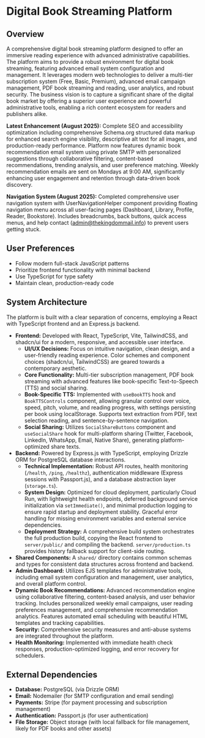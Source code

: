 # Digital Book Streaming Platform

## Overview
A comprehensive digital book streaming platform designed to offer an immersive reading experience with advanced administrative capabilities. The platform aims to provide a robust environment for digital book streaming, featuring advanced email system configuration and management. It leverages modern web technologies to deliver a multi-tier subscription system (Free, Basic, Premium), advanced email campaign management, PDF book streaming and reading, user analytics, and robust security. The business vision is to capture a significant share of the digital book market by offering a superior user experience and powerful administrative tools, enabling a rich content ecosystem for readers and publishers alike.

**Latest Enhancement (August 2025):** Complete SEO and accessibility optimization including comprehensive Schema.org structured data markup for enhanced search engine visibility, descriptive alt text for all images, and production-ready performance. Platform now features dynamic book recommendation email system using private SMTP with personalized suggestions through collaborative filtering, content-based recommendations, trending analysis, and user preference matching. Weekly recommendation emails are sent on Mondays at 9:00 AM, significantly enhancing user engagement and retention through data-driven book discovery.

**Navigation System (August 2025):** Completed comprehensive user navigation system with UserNavigationHelper component providing floating navigation menu across all user-facing pages (Dashboard, Library, Profile, Reader, Bookstore). Includes breadcrumbs, back buttons, quick access menus, and help contact (admin@thekingdommail.info) to prevent users getting stuck.

## User Preferences
- Follow modern full-stack JavaScript patterns
- Prioritize frontend functionality with minimal backend
- Use TypeScript for type safety
- Maintain clean, production-ready code

## System Architecture
The platform is built with a clear separation of concerns, employing a React with TypeScript frontend and an Express.js backend.
- **Frontend:** Developed with React, TypeScript, Vite, TailwindCSS, and shadcn/ui for a modern, responsive, and accessible user interface.
  - **UI/UX Decisions:** Focus on intuitive navigation, clean design, and a user-friendly reading experience. Color schemes and component choices (shadcn/ui, TailwindCSS) are geared towards a contemporary aesthetic.
  - **Core Functionality:** Multi-tier subscription management, PDF book streaming with advanced features like book-specific Text-to-Speech (TTS) and social sharing.
  - **Book-Specific TTS:** Implemented with `useBookTTS` hook and `BookTTSControls` component, allowing granular control over voice, speed, pitch, volume, and reading progress, with settings persisting per book using localStorage. Supports text extraction from PDF, text selection reading, and sentence-by-sentence navigation.
  - **Social Sharing:** Utilizes `SocialShareButtons` component and `useSocialShare` hook for multi-platform sharing (Twitter, Facebook, LinkedIn, WhatsApp, Email, Native Share), generating platform-optimized share texts.
- **Backend:** Powered by Express.js with TypeScript, employing Drizzle ORM for PostgreSQL database interactions.
  - **Technical Implementation:** Robust API routes, health monitoring (`/health`, `/ping`, `/healthz`), authentication middleware (Express sessions with Passport.js), and a database abstraction layer (`storage.ts`).
  - **System Design:** Optimized for cloud deployment, particularly Cloud Run, with lightweight health endpoints, deferred background service initialization via `setImmediate()`, and minimal production logging to ensure rapid startup and deployment stability. Graceful error handling for missing environment variables and external service dependencies.
  - **Deployment Strategy:** A comprehensive build system orchestrates the full production build, copying the React frontend to `server/public/` and compiling the backend. `server/production.ts` provides history fallback support for client-side routing.
- **Shared Components:** A `shared/` directory contains common schemas and types for consistent data structures across frontend and backend.
- **Admin Dashboard:** Utilizes EJS templates for administrative tools, including email system configuration and management, user analytics, and overall platform control.
- **Dynamic Book Recommendations:** Advanced recommendation engine using collaborative filtering, content-based analysis, and user behavior tracking. Includes personalized weekly email campaigns, user reading preferences management, and comprehensive recommendation analytics. Features automated email scheduling with beautiful HTML templates and tracking capabilities.
- **Security:** Comprehensive security measures and anti-abuse systems are integrated throughout the platform.
- **Health Monitoring:** Implemented with immediate health check responses, production-optimized logging, and error recovery for schedulers.

## External Dependencies
- **Database:** PostgreSQL (via Drizzle ORM)
- **Email:** Nodemailer (for SMTP configuration and email sending)
- **Payments:** Stripe (for payment processing and subscription management)
- **Authentication:** Passport.js (for user authentication)
- **File Storage:** Object storage (with local fallback for file management, likely for PDF books and other assets)
```